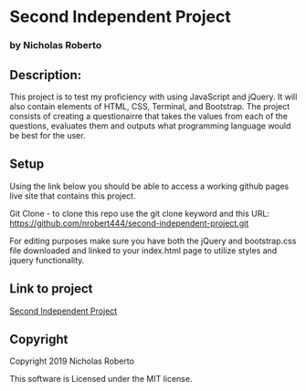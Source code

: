 # Second Independent Project
### by Nicholas Roberto

## Description:

This project is to test my proficiency with using JavaScript and jQuery. It will also contain elements of HTML, CSS, Terminal, and Bootstrap. The project consists of creating a questionairre that takes the values from each of the questions, evaluates them and outputs what programming language would be best for the user. 

## Setup

Using the link below you should be able to access a working github pages live site that contains this project.

Git Clone - to clone this repo use the git clone keyword and this URL: https://github.com/nrobert444/second-independent-project.git

For editing purposes make sure you have both the jQuery and bootstrap.css file downloaded and linked to your index.html page to utilize styles and jquery functionality.



## Link to project

[Second Independent Project](nrobert444.github.io/second-independent-project/)

## Copyright

Copyright 2019 Nicholas Roberto

This software is Licensed under the MIT license.